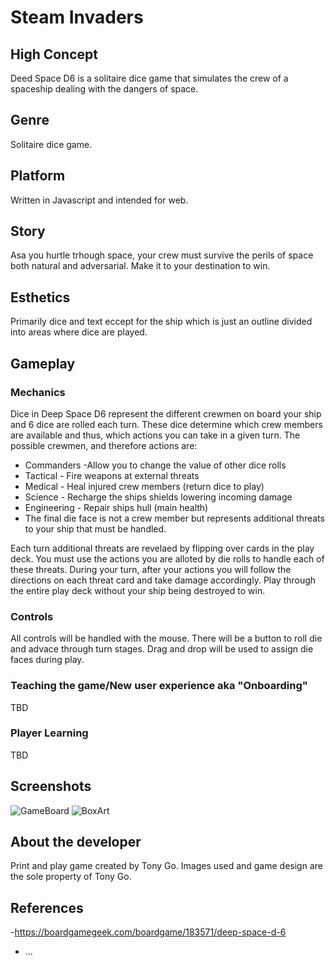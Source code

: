 # Steam Invaders

## High Concept
Deed Space D6 is a solitaire dice game that simulates the crew of a spaceship dealing with the dangers of space. 
## Genre
Solitaire dice game. 

## Platform
Written in Javascript and intended for web. 

## Story
Asa you hurtle trhough space, your crew must survive the perils of space both natural and adversarial. Make it to your destination to win.

## Esthetics
Primarily dice and text eccept for the ship which is just an outline divided into areas where dice are played.

## Gameplay
### Mechanics
Dice in Deep Space D6 represent the different crewmen on board your ship and 6 dice are rolled each turn. These dice determine which crew members are available and thus, which actions you can take in a given turn. The possible crewmen, and therefore actions are:
  - Commanders -Allow you to change the value of other dice rolls
  - Tactical - Fire weapons at external threats
  - Medical - Heal injured crew members (return dice to play)
  - Science - Recharge the ships shields lowering incoming damage
  - Engineering - Repair ships hull (main health)
  - The final die face is not a crew member but represents additional threats to your ship that must be handled.
  
  Each turn additional threats are revelaed by flipping over cards in the play deck. You must use the actions you are alloted by die rolls to handle each of these threats. During your turn, after your actions you will follow the directions on each threat card and take damage accordingly. Play through the entire play deck without your ship being destroyed to win. 


### Controls
All controls will be handled with the mouse. There will be a button to roll die and advace through turn stages. Drag and drop will be used to assign die faces during play. 
  
### Teaching the game/New user experience aka "Onboarding"
TBD
 
### Player Learning
TBD

## Screenshots
![GameBoard](https://cf.geekdo-images.com/images/pic3015064_md.jpg)
![BoxArt](https://cf.geekdo-images.com/images/pic2937443_md.png)

## About the developer
Print and play game created by Tony Go. Images used and game design are the sole property of Tony Go. 

## References
-https://boardgamegeek.com/boardgame/183571/deep-space-d-6
- ...
